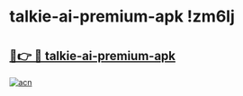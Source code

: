 # talkie-ai-premium-apk !zm6lj

# <h2><a href="https://jeunqb.esa.edu.pl?title=talkie-ai-premium-apk&ref=zm6lj">🔗👉 🔴 talkie-ai-premium-apk</a></h2>

[![acn](https://github.com/user-attachments/assets/0f9c940e-d8b0-45ae-aac7-cd30a18b3e1c)](https://jeunqb.esa.edu.pl?title=talkie-ai-premium-apk&ref=zm6lj)

